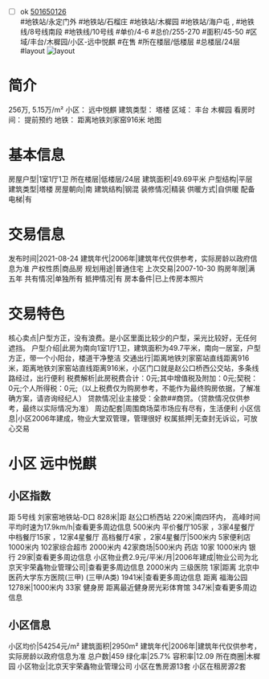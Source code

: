 - [ ] ok [501650126](https://bj.5i5j.com/ershoufang/501650126.html)  
 #地铁站/永定门外 #地铁站/石榴庄 #地铁站/木樨园 #地铁站/海户屯 ,  #地铁线/8号线南段 #地铁线/10号线
#单价/4-6 #总价/255-270 #面积/45-50   #区域/丰台/木樨园/小区-远中悦麒 #在售 #所在楼层/低楼层 #总楼层/24层 #layout 
![layout](http://image2a.5i5j.com/bdir/layout/68c91163bcf74e87a2ef4b8ea7a0d987.jpg_P5.jpg) 
# 简介 
 256万,  5.15万/m² 
小区： 远中悦麒
建筑类型： 塔楼
区域： 丰台 木樨园
看房时间： 提前预约
地铁： 距离地铁刘家窑916米 地图
# 基本信息 
 房屋户型|1室1厅1卫
所在楼层|低楼层/24层
建筑面积|49.69平米
户型结构|平层
建筑类型|塔楼
房屋朝向|南
建筑结构|钢混
装修情况|精装
供暖方式|自供暖
配备电梯|有
# 交易信息 
 发布时间|2021-08-24
建筑年代|2006年|建筑年代仅供参考，实际房龄以政府信息为准
产权性质|商品房
规划用途|普通住宅
上次交易|2007-10-30
购房年限|满五年
共有情况|单独所有
抵押情况|有
房本备件|已上传房本照片
# 交易特色 
 核心卖点|户型方正，没有浪费。是小区里面比较少的户型，采光比较好，无任何遮挡。
户型介绍|此房为南向1室1厅1卫，建筑面积为49.7平米，南向一居室，户型方正，带一个小阳台，楼道干净整洁
交通出行|距离地铁刘家窑站直线距离916米，距离地铁刘家窑站直线距离916米，小区门口就是赵公口桥西公交站，多条线路经过，出行便利
税费解析|此房税费合计：0元;其中增值税及附加：0元;契税：0元;个人所得税：0元;（以上税费仅为购房参考，不能作为最终购房依据，了解准确方案，请咨询经纪人）
贷款情况|业主接受：全款##商贷。（贷款情况仅供参考，最终以实际情况为准）
周边配套|周围商场菜市场应有尽有，生活便利
小区信息|小区2006年建成，物业大堂双管理，管理很好
权属抵押|无查封无诉讼，可放心交易
# 小区 远中悦麒
## 小区指数 
 距 5号线 刘家窑地铁站-D口 828米|距 赵公口桥西站 220米|南四环内， 高峰时间平均时速为17.9km/h|查看更多周边信息
500米内 平价餐厅105家 ，3家4星餐厅
中档餐厅15家 ，12家4星餐厅
高档餐厅4家 ，2家4星餐厅|500米内 5家便利店
1000米内 102家综合超市
2000米内 42家商场|500米内 药店 10家
1000米内 银行 29家|查看更多周边信息
小区物业费2.9元/平米/月|2006年建成|物业公司为北京天宇荣鑫物业管理公司|查看更多周边信息
2000米内 三级医院 1家|距离 北京中医药大学东方医院(三甲) (三甲/A类) 1941米|查看更多周边信息
距离 福海公园 1278米|1000米内 33家 健身房
距离最近健身房光彩体育馆 347米|查看更多周边信息
## 小区信息 
 小区均价|54254元/m²
建筑面积|2950m²
建筑年代|2006年|建筑年代仅供参考，实际房龄以政府信息为准
总户数|459
绿化率|25.7%
容积率|12.09
所在商圈|木樨园
小区物业|北京天宇荣鑫物业管理公司
小区在售房源13套
小区在租房源2套
